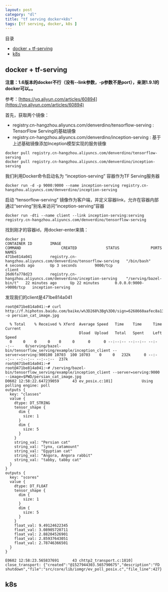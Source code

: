 ```yaml
---
layout: post
category: "dl"
title: "tf serving docker+k8s"
tags: [tf serving, docker, k8s ]
---
```


目录

<!-- TOC -->

- [docker + tf-serving](#docker--tf-serving)
- [k8s](#k8s)

<!-- /TOC -->

## docker + tf-serving

**注意：1.6版本的docker不行（没有--link参数，-p参数不是port），亲测1.9.1的docker可以。。**

参考：[https://yq.aliyun.com/articles/60894](https://yq.aliyun.com/articles/60894)

首先，获取两个镜像：

+ registry.cn-hangzhou.aliyuncs.com/denverdino/tensorflow-serving : TensorFlow Serving的基础镜像
+ registry.cn-hangzhou.aliyuncs.com/denverdino/inception-serving : 基于上述基础镜像添加Inception模型实现的服务镜像

```shell
docker pull registry.cn-hangzhou.aliyuncs.com/denverdino/tensorflow-serving
docker pull registry.cn-hangzhou.aliyuncs.com/denverdino/inception-serving
```

我们利用Docker命令启动名为 “inception-serving” 容器作为TF Serving服务器

```shell
docker run -d -p 9000:9000 --name inception-serving registry.cn-hangzhou.aliyuncs.com/denverdino/inception-serving
```

启动 “tensorflow-serving” 镜像作为客户端，并定义容器link，允许在容器内部通过“serving”别名来访问“inception-serving”容器

```shell
docker run -dti --name client --link inception-serving:serving        registry.cn-hangzhou.aliyuncs.com/denverdino/tensorflow-serving
```

找到刚才的容器id，用docker-enter来搞：

```shell
docker ps
CONTAINER ID        IMAGE                                                             COMMAND                  CREATED             STATUS              PORTS                    NAMES
471be814a041        registry.cn-hangzhou.aliyuncs.com/denverdino/tensorflow-serving   "/bin/bash"              4 seconds ago       Up 3 seconds        9000/tcp                 client
26d6fa778d23        registry.cn-hangzhou.aliyuncs.com/denverdino/inception-serving    "/serving/bazel-bin/t"   22 minutes ago      Up 22 minutes       0.0.0.0:9000->9000/tcp   inception-serving
```

发现我们的client是471be814a041

```shell
root@471be814a041:~# curl http://f.hiphotos.baidu.com/baike/w%3D268%3Bg%3D0/sign=6268660aafec8a13141a50e6cf38f6b2/32fa828ba61ea8d3c85b36e1910a304e241f58dd.jpg -o persian_cat_image.jpg

  % Total    % Received % Xferd  Average Speed   Time    Time     Time  Current
                                 Dload  Upload   Total   Spent    Left  Speed
  0     0    0     0    0     0      0      0 --:--:-- --:--:-- --:--:--     0/serving/bazel-bin/tensorflow_serving/example/inception_client --server=serving:900100 10703  100 10703    0     0   232k      0 --:--:-- --:--:-- --:--:--  237k
root@471be814a041:~# 
root@471be814a041:~# /serving/bazel-bin/tensorflow_serving/example/inception_client --server=serving:9000 --image=$PWD/persian_cat_image.jpg
D0602 12:58:22.647239059      43 ev_posix.c:101]             Using polling engine: poll
outputs {
  key: "classes"
  value {
    dtype: DT_STRING
    tensor_shape {
      dim {
        size: 1
      }
      dim {
        size: 5
      }
    }
    string_val: "Persian cat"
    string_val: "lynx, catamount"
    string_val: "Egyptian cat"
    string_val: "Angora, Angora rabbit"
    string_val: "tabby, tabby cat"
  }
}
outputs {
  key: "scores"
  value {
    dtype: DT_FLOAT
    tensor_shape {
      dim {
        size: 1
      }
      dim {
        size: 5
      }
    }
    float_val: 9.49124622345
    float_val: 3.08905720711
    float_val: 2.88204526901
    float_val: 2.85937643051
    float_val: 2.78746366501
  }
}

E0602 12:58:23.565837691      43 chttp2_transport.c:1810]    close_transport: {"created":"@1527944303.565790675","description":"FD shutdown","file":"src/core/lib/iomgr/ev_poll_posix.c","file_line":427}
```



## k8s
